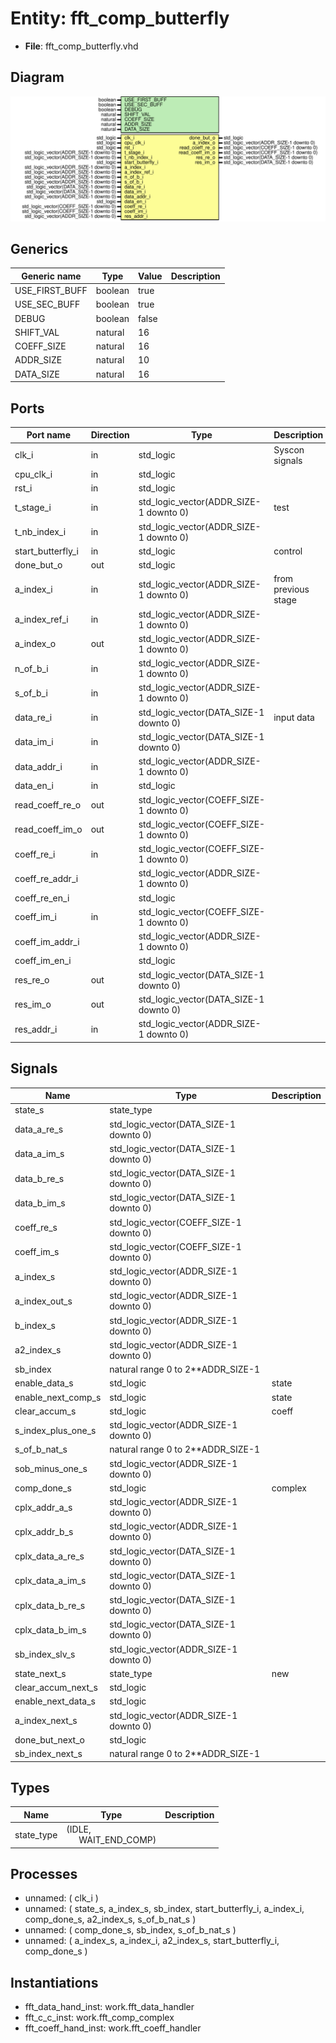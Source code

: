 # Entity: fft_comp_butterfly

- **File**: fft_comp_butterfly.vhd
## Diagram

![Diagram](fft_comp_butterfly.svg "Diagram")
## Generics

| Generic name   | Type    | Value | Description |
| -------------- | ------- | ----- | ----------- |
| USE_FIRST_BUFF | boolean | true  |             |
| USE_SEC_BUFF   | boolean | true  |             |
| DEBUG          | boolean | false |             |
| SHIFT_VAL      | natural | 16    |             |
| COEFF_SIZE     | natural | 16    |             |
| ADDR_SIZE      | natural | 10    |             |
| DATA_SIZE      | natural | 16    |             |
## Ports

| Port name         | Direction | Type                                    | Description         |
| ----------------- | --------- | --------------------------------------- | ------------------- |
| clk_i             | in        | std_logic                               | Syscon signals      |
| cpu_clk_i         | in        | std_logic                               |                     |
| rst_i             | in        | std_logic                               |                     |
| t_stage_i         | in        | std_logic_vector(ADDR_SIZE-1 downto 0)  | test                |
| t_nb_index_i      | in        | std_logic_vector(ADDR_SIZE-1 downto 0)  |                     |
| start_butterfly_i | in        | std_logic                               | control             |
| done_but_o        | out       | std_logic                               |                     |
| a_index_i         | in        | std_logic_vector(ADDR_SIZE-1 downto 0)  | from previous stage |
| a_index_ref_i     | in        | std_logic_vector(ADDR_SIZE-1 downto 0)  |                     |
| a_index_o         | out       | std_logic_vector(ADDR_SIZE-1 downto 0)  |                     |
| n_of_b_i          | in        | std_logic_vector(ADDR_SIZE-1 downto 0)  |                     |
| s_of_b_i          | in        | std_logic_vector(ADDR_SIZE-1 downto 0)  |                     |
| data_re_i         | in        | std_logic_vector(DATA_SIZE-1 downto 0)  | input data          |
| data_im_i         | in        | std_logic_vector(DATA_SIZE-1 downto 0)  |                     |
| data_addr_i       | in        | std_logic_vector(ADDR_SIZE-1 downto 0)  |                     |
| data_en_i         | in        | std_logic                               |                     |
| read_coeff_re_o   | out       | std_logic_vector(COEFF_SIZE-1 downto 0) |                     |
| read_coeff_im_o   | out       | std_logic_vector(COEFF_SIZE-1 downto 0) |                     |
| coeff_re_i        | in        | std_logic_vector(COEFF_SIZE-1 downto 0) |                     |
| coeff_re_addr_i   |           | std_logic_vector(ADDR_SIZE-1 downto 0)  |                     |
| coeff_re_en_i     |           | std_logic                               |                     |
| coeff_im_i        | in        | std_logic_vector(COEFF_SIZE-1 downto 0) |                     |
| coeff_im_addr_i   |           | std_logic_vector(ADDR_SIZE-1 downto 0)  |                     |
| coeff_im_en_i     |           | std_logic                               |                     |
| res_re_o          | out       | std_logic_vector(DATA_SIZE-1 downto 0)  |                     |
| res_im_o          | out       | std_logic_vector(DATA_SIZE-1 downto 0)  |                     |
| res_addr_i        | in        | std_logic_vector(ADDR_SIZE-1 downto 0)  |                     |
## Signals

| Name                | Type                                    | Description |
| ------------------- | --------------------------------------- | ----------- |
| state_s             | state_type                              |             |
| data_a_re_s         | std_logic_vector(DATA_SIZE-1 downto 0)  |             |
|  data_a_im_s        | std_logic_vector(DATA_SIZE-1 downto 0)  |             |
| data_b_re_s         | std_logic_vector(DATA_SIZE-1 downto 0)  |             |
|  data_b_im_s        | std_logic_vector(DATA_SIZE-1 downto 0)  |             |
| coeff_re_s          | std_logic_vector(COEFF_SIZE-1 downto 0) |             |
|  coeff_im_s         | std_logic_vector(COEFF_SIZE-1 downto 0) |             |
| a_index_s           | std_logic_vector(ADDR_SIZE-1 downto 0)  |             |
| a_index_out_s       | std_logic_vector(ADDR_SIZE-1 downto 0)  |             |
| b_index_s           | std_logic_vector(ADDR_SIZE-1 downto 0)  |             |
| a2_index_s          | std_logic_vector(ADDR_SIZE-1 downto 0)  |             |
| sb_index            | natural range 0 to 2**ADDR_SIZE-1       |             |
| enable_data_s       | std_logic                               | state       |
|  enable_next_comp_s | std_logic                               | state       |
| clear_accum_s       | std_logic                               | coeff       |
| s_index_plus_one_s  | std_logic_vector(ADDR_SIZE-1 downto 0)  |             |
| s_of_b_nat_s        | natural range 0 to 2**ADDR_SIZE-1       |             |
| sob_minus_one_s     | std_logic_vector(ADDR_SIZE-1 downto 0)  |             |
| comp_done_s         | std_logic                               | complex     |
| cplx_addr_a_s       | std_logic_vector(ADDR_SIZE-1 downto 0)  |             |
| cplx_addr_b_s       | std_logic_vector(ADDR_SIZE-1 downto 0)  |             |
| cplx_data_a_re_s    | std_logic_vector(DATA_SIZE-1 downto 0)  |             |
| cplx_data_a_im_s    | std_logic_vector(DATA_SIZE-1 downto 0)  |             |
| cplx_data_b_re_s    | std_logic_vector(DATA_SIZE-1 downto 0)  |             |
| cplx_data_b_im_s    | std_logic_vector(DATA_SIZE-1 downto 0)  |             |
| sb_index_slv_s      | std_logic_vector(ADDR_SIZE-1 downto 0)  |             |
| state_next_s        | state_type                              | new         |
| clear_accum_next_s  | std_logic                               |             |
| enable_next_data_s  | std_logic                               |             |
| a_index_next_s      | std_logic_vector(ADDR_SIZE-1 downto 0)  |             |
| done_but_next_o     | std_logic                               |             |
| sb_index_next_s     | natural range 0 to 2**ADDR_SIZE-1       |             |
## Types

| Name       | Type                                                       | Description |
| ---------- | ---------------------------------------------------------- | ----------- |
| state_type | (IDLE,<br><span style="padding-left:20px"> WAIT_END_COMP)  |             |
## Processes
- unnamed: ( clk_i )
- unnamed: ( state_s, a_index_s, sb_index, start_butterfly_i,
			a_index_i, comp_done_s, a2_index_s, s_of_b_nat_s )
- unnamed: ( comp_done_s, sb_index, s_of_b_nat_s )
- unnamed: ( a_index_s, a_index_i, a2_index_s, start_butterfly_i, comp_done_s )
## Instantiations

- fft_data_hand_inst: work.fft_data_handler
- fft_c_c_inst: work.fft_comp_complex
- fft_coeff_hand_inst: work.fft_coeff_handler
